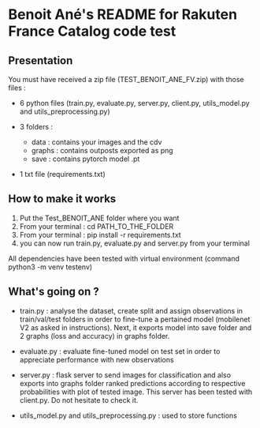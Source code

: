 # Benoit Ané's README for Rakuten France Catalog code test

## Presentation

You must have received a zip file (TEST_BENOIT_ANE_FV.zip) with those files :

- 6 python files (train.py, evaluate.py, server.py, client.py, utils_model.py and utils_preprocessing.py)

- 3 folders :
	- data : contains your images and the cdv
	- graphs : contains outposts exported as png 
	- save :  contains pytorch model .pt

- 1 txt file (requirements.txt)

## How to make it works

1) Put the Test_BENOIT_ANE folder where you want
2) From your terminal : cd PATH_TO_THE_FOLDER
3) From your terminal : pip install -r requirements.txt
4) you can now run train.py, evaluate.py and server.py from your terminal

All dependencies have been tested with virtual environment (command python3 -m venv testenv) 

## What's going on ?

- train.py : analyse the dataset, create split and assign observations in train/val/test folders in order to fine-tune a pertained model (mobilenet V2 as asked in instructions). Next, it exports model into save folder and 2 graphs (loss and accuracy) in graphs folder.
- evaluate.py : evaluate fine-tuned model on test set in order to appreciate performance with new observations
- server.py : flask server to send images for classification and also exports into graphs folder ranked predictions according to respective probabilities with plot of tested image. This server has been tested with client.py. Do not hesitate to check it.

-  utils_model.py and utils_preprocessing.py : used to store functions
